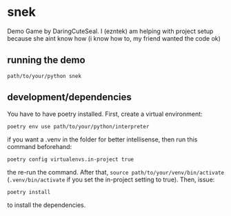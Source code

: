 # snek

Demo Game by DaringCuteSeal. I (ezntek) am helping with project setup because she aint know how (i know how to, my friend wanted the code ok)

## running the demo

`path/to/your/python snek`

## development/dependencies

You have to have poetry installed. First, create a virtual environment:

`poetry env use path/to/your/python/interpreter`

if you want a .venv in the folder for better intellisense, then run this command beforehand:

`poetry config virtualenvs.in-project true`

the re-run the command.
After that, `source path/to/your/venv/bin/activate` (`.venv/bin/activate` if you set the in-project setting to true). Then, issue:

`poetry install`

to install the dependencies.
